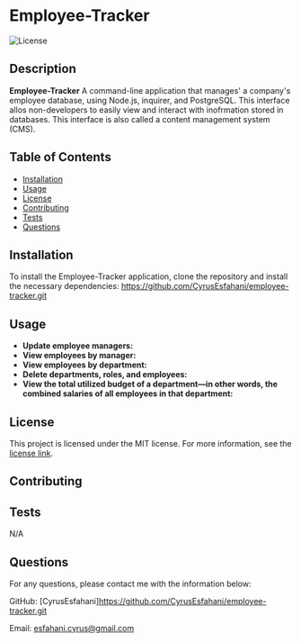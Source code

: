 # Employee-Tracker

![License](https://img.shields.io/badge/license-MIT-blue.svg)

## Description

**Employee-Tracker** A command-line application that manages' a company's employee database, using Node.js, inquirer, and PostgreSQL. This interface allos non-developers to easily view and interact with inofrmation stored in databases. This interface is also called a content management system (CMS).

## Table of Contents

- [Installation](#installation)
- [Usage](#usage)
- [License](#license)
- [Contributing](#contributing)
- [Tests](#tests)
- [Questions](#questions)

## Installation

To install the Employee-Tracker application, clone the repository and install the necessary dependencies:
https://github.com/CyrusEsfahani/employee-tracker.git

## Usage

- **Update employee managers:**
- **View employees by manager:**
- **View employees by department:**
- **Delete departments, roles, and employees:**
- **View the total utilized budget of a department—in other words, the combined salaries of all employees in that department:**

## License

This project is licensed under the MIT license. For more information, see the [license link](https://opensource.org/licenses/MIT).

## Contributing

## Tests

N/A

## Questions

For any questions, please contact me with the information below:

GitHub: [CyrusEsfahani]https://github.com/CyrusEsfahani/employee-tracker.git

Email: esfahani.cyrus@gmail.com
